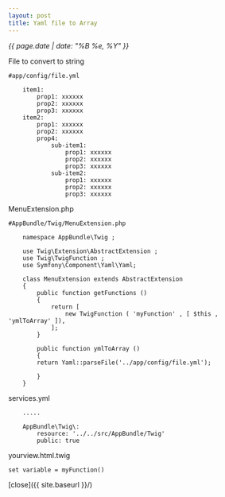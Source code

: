 ```yaml
---
layout: post
title: Yaml file to Array
---
```


*{{ page.date | date: "%B %e, %Y" }}*


File to convert to string

~~~
#app/config/file.yml

    item1:
        prop1: xxxxxx
        prop2: xxxxxx
        prop3: xxxxxx
    item2:
        prop1: xxxxxx
        prop2: xxxxxx
        prop4: 
            sub-item1:
                prop1: xxxxxx
                prop2: xxxxxx
                prop3: xxxxxx
            sub-item2:
                prop1: xxxxxx
                prop2: xxxxxx
                prop3: xxxxxx
~~~

MenuExtension.php

~~~
#AppBundle/Twig/MenuExtension.php

    namespace AppBundle\Twig ;

    use Twig\Extension\AbstractExtension ;
    use Twig\TwigFunction ;
    use Symfony\Component\Yaml\Yaml;

    class MenuExtension extends AbstractExtension
    {
        public function getFunctions ()
        {
            return [
                new TwigFunction ( 'myFunction' , [ $this , 'ymlToArray' ]),
            ];
        }

        public function ymlToArray ()
        {
        return Yaml::parseFile('../app/config/file.yml');

        }
    }
~~~

services.yml

~~~
    .....

    AppBundle\Twig\:
        resource: '../../src/AppBundle/Twig'
        public: true

~~~

yourview.html.twig

    set variable = myFunction() 


[close]({{ site.baseurl }}/)

